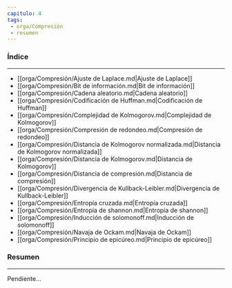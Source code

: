 ```yaml
---
capitulo: 4
tags: 
 - orga/Compresión
 - resumen
---
```

### Índice 
---
* [[orga/Compresión/Ajuste de Laplace.md|Ajuste de Laplace]]
* [[orga/Compresión/Bit de información.md|Bit de información]]
* [[orga/Compresión/Cadena aleatorio.md|Cadena aleatorio]]
* [[orga/Compresión/Codificación de Huffman.md|Codificación de Huffman]]
* [[orga/Compresión/Complejidad de Kolmogorov.md|Complejidad de Kolmogorov]]
* [[orga/Compresión/Compresión de redondeo.md|Compresión de redondeo]]
* [[orga/Compresión/Distancia de Kolmogorov normalizada.md|Distancia de Kolmogorov normalizada]]
* [[orga/Compresión/Distancia de Kolmogorov.md|Distancia de Kolmogorov]]
* [[orga/Compresión/Distancia de compresión.md|Distancia de compresión]]
* [[orga/Compresión/Divergencia de Kullback-Leibler.md|Divergencia de Kullback-Leibler]]
* [[orga/Compresión/Entropía cruzada.md|Entropía cruzada]]
* [[orga/Compresión/Entropía de shannon.md|Entropía de shannon]]
* [[orga/Compresión/Inducción de solomonoff.md|Inducción de solomonoff]]
* [[orga/Compresión/Navaja de Ockam.md|Navaja de Ockam]]
* [[orga/Compresión/Principio de epicúreo.md|Principio de epicúreo]]

### Resumen
---
Pendiente...
